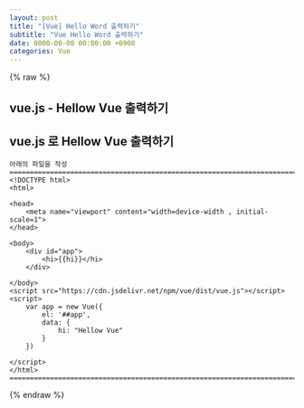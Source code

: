 ```yaml
---  
layout: post  
title: "[Vue] Hello Word 출력하기"  
subtitle: "Vue Hello Word 출력하기"  
date: 0000-00-00 00:00:00 +0900  
categories: Vue  
---  
```

{% raw %}  
## vue.js - Hellow Vue 출력하기  
  
## vue.js 로 Hellow Vue 출력하기  
	아래의 파일을 작성  
	=================================================================================================================  
	<!DOCTYPE html>  
	<html>  
  
	<head>  
		<meta name="viewport" content="width=device-width , initial-scale=1">  
	</head>  
  
	<body>  
		<div id="app">  
			<hi>{{hi}}</hi>  
		</div>  
  
	</body>  
	<script src="https://cdn.jsdelivr.net/npm/vue/dist/vue.js"></script>  
	<script>  
		var app = new Vue({  
			el: '##app',  
			data: {  
				hi: "Hellow Vue"  
			}  
		})  
  
	</script>  
	</html>  
	==========================================================================================================  
{% endraw %}